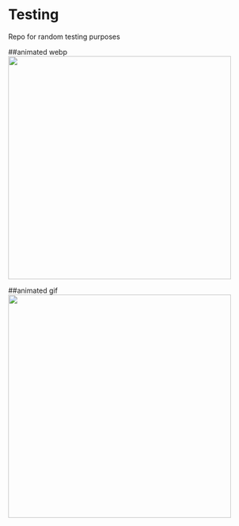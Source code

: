 # Testing
Repo for random testing purposes

##animated webp
[<img src="arts.webp" width="450"/>](arts.webp)

##animated gif
[<img src="arts.gif" width="450"/>](arts.gif)

